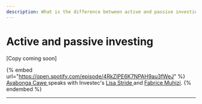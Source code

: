 ```yaml
---
description: What is the difference between active and passive investing?
---
```


# Active and passive investing

\[Copy coming soon]

{% embed url="https://open.spotify.com/episode/4RkZlPE6K7NPAH9au3fWeJ" %}
[Ayabonga Cawe ](https://www.linkedin.com/in/ayabonga-cawe-70942746/?originalSubdomain=za)speaks with Investec's [Lisa Stride ](https://www.linkedin.com/in/lisa-stride-619838a7/?originalSubdomain=za)and [Fabrice Muhizi](https://www.linkedin.com/in/fabrice-muhizi-cfa-96b71953/).
{% endembed %}

****

